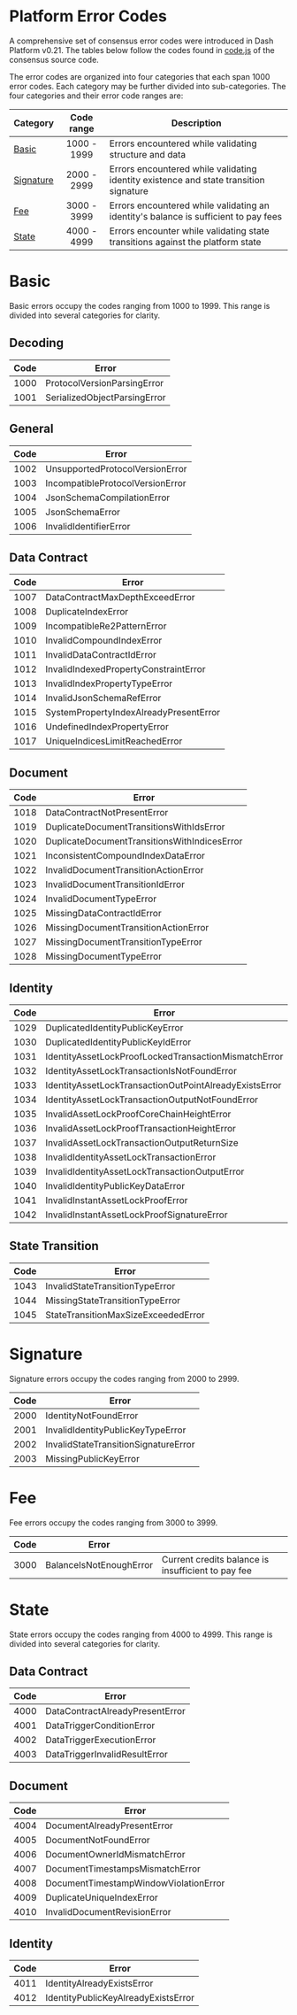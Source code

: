 # Platform Error Codes

A comprehensive set of consensus error codes were introduced  in Dash Platform v0.21. The tables below follow the codes found in [code.js](https://github.com/dashevo/js-dpp/blob/v0.21.0/lib/errors/consensus/codes.js) of the consensus source code.

The error codes are organized into four categories that each span 1000 error codes. Each category may be further divided into sub-categories. The four categories and their error code ranges are:

| Category | Code range | Description |
| - | :-: | - |
| [Basic](#basic) | 1000 - 1999 | Errors encountered while validating structure and data |
| [Signature](#signature) | 2000 - 2999 | Errors encountered while validating identity existence and state transition signature |
| [Fee](#fee) | 3000 - 3999 | Errors encountered while validating an identity's balance is sufficient to pay fees |
| [State](#state) | 4000 - 4999 | Errors encounter while validating state transitions against the platform state |

# Basic

Basic errors occupy the codes ranging from 1000 to 1999. This range is divided into several categories for clarity.

## Decoding

| Code | Error | 
| :-: | - | 
| 1000 | ProtocolVersionParsingError | 
| 1001 | SerializedObjectParsingError | 

## General

| Code | Error | 
| :-: | - | 
| 1002 | UnsupportedProtocolVersionError | 
| 1003 | IncompatibleProtocolVersionError | 
| 1004 | JsonSchemaCompilationError | 
| 1005 | JsonSchemaError | 
| 1006 | InvalidIdentifierError | 

## Data Contract

| Code | Error | 
| :-: | - | 
| 1007 | DataContractMaxDepthExceedError | 
| 1008 | DuplicateIndexError | 
| 1009 | IncompatibleRe2PatternError | 
| 1010 | InvalidCompoundIndexError | 
| 1011 | InvalidDataContractIdError | 
| 1012 | InvalidIndexedPropertyConstraintError | 
| 1013 | InvalidIndexPropertyTypeError | 
| 1014 | InvalidJsonSchemaRefError | 
| 1015 | SystemPropertyIndexAlreadyPresentError | 
| 1016 | UndefinedIndexPropertyError | 
| 1017 | UniqueIndicesLimitReachedError | 

## Document

| Code | Error | 
| :-: | - | 
| 1018 | DataContractNotPresentError | 
| 1019 | DuplicateDocumentTransitionsWithIdsError | 
| 1020 | DuplicateDocumentTransitionsWithIndicesError | 
| 1021 | InconsistentCompoundIndexDataError | 
| 1022 | InvalidDocumentTransitionActionError | 
| 1023 | InvalidDocumentTransitionIdError | 
| 1024 | InvalidDocumentTypeError | 
| 1025 | MissingDataContractIdError | 
| 1026 | MissingDocumentTransitionActionError | 
| 1027 | MissingDocumentTransitionTypeError | 
| 1028 | MissingDocumentTypeError | 

## Identity

| Code | Error | 
| :-: | - | 
| 1029 | DuplicatedIdentityPublicKeyError | 
| 1030 | DuplicatedIdentityPublicKeyIdError | 
| 1031 | IdentityAssetLockProofLockedTransactionMismatchError | 
| 1032 | IdentityAssetLockTransactionIsNotFoundError | 
| 1033 | IdentityAssetLockTransactionOutPointAlreadyExistsError | 
| 1034 | IdentityAssetLockTransactionOutputNotFoundError | 
| 1035 | InvalidAssetLockProofCoreChainHeightError | 
| 1036 | InvalidAssetLockProofTransactionHeightError | 
| 1037 | InvalidAssetLockTransactionOutputReturnSize | 
| 1038 | InvalidIdentityAssetLockTransactionError | 
| 1039 | InvalidIdentityAssetLockTransactionOutputError | 
| 1040 | InvalidIdentityPublicKeyDataError | 
| 1041 | InvalidInstantAssetLockProofError | 
| 1042 | InvalidInstantAssetLockProofSignatureError | 

## State Transition

| Code | Error | 
| :-: | - | 
| 1043 | InvalidStateTransitionTypeError | 
| 1044 | MissingStateTransitionTypeError | 
| 1045 | StateTransitionMaxSizeExceededError | 

# Signature

Signature errors occupy the codes ranging from 2000 to 2999.

| Code | Error | 
| :-: | - | 
| 2000 | IdentityNotFoundError | 
| 2001 | InvalidIdentityPublicKeyTypeError | 
| 2002 | InvalidStateTransitionSignatureError | 
| 2003 | MissingPublicKeyError | 

# Fee

Fee errors occupy the codes ranging from 3000 to 3999.

| Code | Error | |
| :-: | - | - |
| 3000 | BalanceIsNotEnoughError | Current credits balance is insufficient to pay fee |

# State

State errors occupy the codes ranging from 4000 to 4999. This range is divided into several categories for clarity.

## Data Contract

| Code | Error | 
| :-: | - | 
| 4000 | DataContractAlreadyPresentError | 
| 4001 | DataTriggerConditionError | 
| 4002 | DataTriggerExecutionError | 
| 4003 | DataTriggerInvalidResultError | 

## Document

| Code | Error | 
| :-: | - | 
| 4004 | DocumentAlreadyPresentError | 
| 4005 | DocumentNotFoundError | 
| 4006 | DocumentOwnerIdMismatchError |
| 4007 | DocumentTimestampsMismatchError | 
| 4008 | DocumentTimestampWindowViolationError | 
| 4009 | DuplicateUniqueIndexError | 
| 4010 | InvalidDocumentRevisionError | 

## Identity

| Code | Error | 
| :-: | - | 
| 4011 | IdentityAlreadyExistsError | 
| 4012 | IdentityPublicKeyAlreadyExistsError |